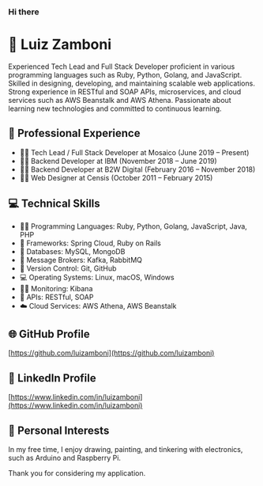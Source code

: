 ### Hi there
# 👋 Luiz Zamboni
Experienced Tech Lead and Full Stack Developer proficient in various programming languages such as Ruby, Python, Golang, and JavaScript. Skilled in designing, developing, and maintaining scalable web applications. Strong experience in RESTful and SOAP APIs, microservices, and cloud services such as AWS Beanstalk and AWS Athena. Passionate about learning new technologies and committed to continuous learning. 

## 💼 Professional Experience
- 👨‍💻 Tech Lead / Full Stack Developer at Mosaico (June 2019 – Present)
- 👨‍💻 Backend Developer at IBM (November 2018 – June 2019)
- 👨‍💻 Backend Developer at B2W Digital (February 2016 – November 2018)
- 👨‍💻 Web Designer at Censis (October 2011 – February 2015)

## 💻 Technical Skills
- 👨‍💻 Programming Languages: Ruby, Python, Golang, JavaScript, Java, PHP
- 🧰 Frameworks: Spring Cloud, Ruby on Rails
- 💽 Databases: MySQL, MongoDB
- 📨 Message Brokers: Kafka, RabbitMQ
- 📜 Version Control: Git, GitHub
- 💻 Operating Systems: Linux, macOS, Windows
- 🕵️‍♂️ Monitoring: Kibana
- 🚀 APIs: RESTful, SOAP
- ☁️ Cloud Services: AWS Athena, AWS Beanstalk

## 🌐 GitHub Profile
[https://github.com/luizamboni](https://github.com/luizamboni)

## 🔗 LinkedIn Profile
[https://www.linkedin.com/in/luizamboni](https://www.linkedin.com/in/luizamboni)

## 🎨 Personal Interests
In my free time, I enjoy drawing, painting, and tinkering with electronics, such as Arduino and Raspberry Pi. 

Thank you for considering my application.

